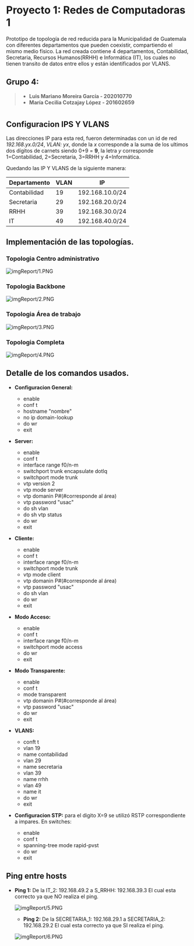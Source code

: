# Proyecto 1: Redes de Computadoras 1

Prototipo de topología de red reducida para la Municipalidad de Guatemala con diferentes departamentos que pueden coexistir,
compartiendo el mismo medio físico. La red creada contiene 4 departamentos, Contabilidad, Secretaria, Recursos Humanos(RRHH) e Informática (IT), los cuales no tienen transito de datos entre ellos y están identificados por VLANS.

## Grupo 4:

> -  **Luis Mariano Moreira García - 202010770**
> -  **María Cecilia Cotzajay López   - 201602659**
#

## Configuracion IPS Y VLANS

Las direcciones IP para esta red, fueron determinadas con un id de red *192.168.yx.0/24*, *VLAN: yx*, donde la *x* corresponde a la suma de los ultimos dos dígitos de carnets siendo 0+9 = **9**, la letra *y* corresponde 1=Contabilidad, 2=Secretaria, 3=RRHH y 4=Informática.

Quedando las IP Y VLANS de la siguiente manera:

| Departamento  | VLAN  | IP |
|--|--|--|
| Contabilidad | 19 | 192.168.10.0/24 |
| Secretaria | 29 | 192.168.20.0/24 |
| RRHH | 39 | 192.168.30.0/24 |
| IT | 49 | 192.168.40.0/24 |

## Implementación de las topologías.

### Topologia Centro administrativo

  ![imgReport/1.PNG](imgReport/1.PNG)

### Topologia Backbone

  ![imgReport/2.PNG](imgReport/2.PNG)

### Topologia Área de trabajo

  ![imgReport/3.PNG](imgReport/3.PNG)

### Topologia Completa

  ![imgReport/4.PNG](imgReport/4.PNG)

## Detalle de los comandos usados.

- **Configuracion General:** 
  - enable
  - conf t
  - hostname "nombre"
  - no ip domain-lookup
  - do wr
  - exit

- **Server:** 
  - enable
  - conf t
  - interface range f0/n-m
  - switchport trunk encapsulate dotlq
  - switchport mode trunk
  - vtp version 2
  - vtp mode server
  - vtp domanin P#(#corresponde al área)
  - vtp password "usac"
  - do sh vlan
  - do sh vtp status
  - do wr
  - exit

- **Cliente:** 
  - enable
  - conf t
  - interface range f0/n-m
  - switchport mode trunk
  - vtp mode client
  - vtp domanin P#(#corresponde al área)
  - vtp password "usac"
  - do sh vlan
  - do wr
  - exit

- **Modo Acceso:** 
  - enable
  - conf t
  - interface range f0/n-m
  - switchport mode access
  - do wr
  - exit

- **Modo Transparente:** 
  - enable
  - conf t
  - mode transparent
  - vtp domanin P#(#corresponde al área)
  - vtp password "usac"
  - do wr
  - exit

- **VLANS:** 
  - conft t
  - vlan 19
  - name contabilidad
  - vlan 29
  - name secretaria
  - vlan 39
  - name rrhh
  - vlan 49
  - name it
  - do wr
  - exit

- **Configuracion STP:** para el digito X=9 se utilizó RSTP correspondiente a impares. 
En switches:
  - enable
  - conf t
  - spanning-tree mode rapid-pvst
  - do wr
  - exit

## Ping entre hosts

- **Ping 1:**
De la IT_2: 192.168.49.2 a S_RRHH: 192.168.39.3 El cual esta correcto ya que NO realiza el ping.

  ![imgReport/5.PNG](imgReport/5.PNG)

  - **Ping 2:**
De la SECRETARIA_1: 192.168.29.1 a SECRETARIA_2: 192.168.29.2 El cual esta correcto ya que SI realiza el ping.

  ![imgReport/6.PNG](imgReport/6.PNG)
